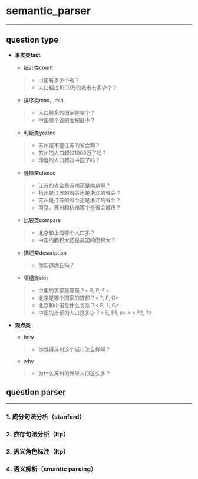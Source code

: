 ﻿# semantic_parser
---
## question type
* **事实类fact**

    * 统计类count
    > * 中国有多少个省？
    > * 人口超过1000万的城市有多少个？
    
    * 排序类max，min
    > * 人口最多的国家是哪个？
    > * 中国哪个省的面积最小？
    
    * 判断类yes/no
    > * 苏州是不是江苏的省会啊？
    > * 苏州的人口超过1000万了吗？
    > * 印度的人口超过中国了吗？
    
    * 选择类choice
    > * 江苏的省会是苏州还是南京啊？
    > * 杭州是江苏的省会还是浙江的省会？
    > * 苏州是江苏的省会还是浙江的省会？
    > * 南京、苏州和杭州哪个是省会城市？
    
    * 比较类compare
    > * 北京和上海哪个人口多？
    > * 中国的面积大还是美国的面积大？
    
    * 描述类description
    > * 你知道虎丘吗？
    
    * 填槽类slot
    > * 中国的首都是哪里？< S, P, ? >
    > * 北京是哪个国家的首都？< ?, P, O>
    > * 北京和中国是什么关系？< S, ?, O>
    > * 中国的首都的人口是多少？< S, P1, x> < x P2, ?>
    
* **观点类**

    * how
    > * 你觉得苏州这个城市怎么样啊？
    
    * why
    > * 为什么苏州的外来人口这么多？

## question parser
----
### 1. 成分句法分析（stanford）

### 2. 依存句法分析（ltp）

### 3. 语义角色标注（ltp）

### 4. 语义解析（smantic parsing）